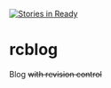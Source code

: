 [![Stories in Ready](https://badge.waffle.io/sanchopanca/rcblog.png?label=ready&title=Ready)](https://waffle.io/sanchopanca/rcblog)
# rcblog
Blog ~~with revision control~~
